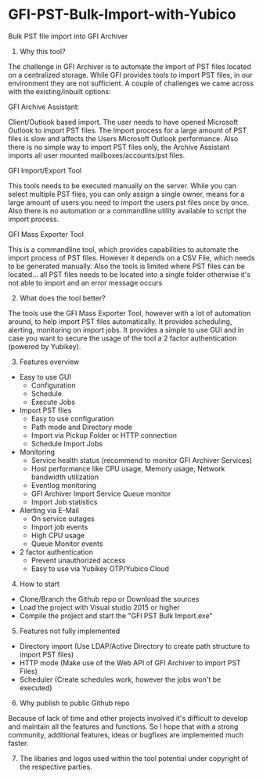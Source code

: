 # GFI-PST-Bulk-Import-with-Yubico

Bulk PST file import into GFI Archiver

1. Why this tool?

The challenge in GFI Archiver is to automate the import of PST files located on a centralized storage. While 
GFI provides tools to import PST files, in our environment they are not sufficient. A couple of challenges we 
came across with the existing/inbuilt options:

GFI Archive Assistant:

Client/Outlook based import. The user needs to have opened Microsoft Outlook to import PST files. The Import 
process for a large amount of PST files is slow and affects the Users Microsoft Outlook performance. Also there 
is no simple way to import PST files only, the Archive Assistant imports all user mounted mailboxes/accounts/pst files.

GFI Import/Export Tool

This tools needs to be executed manually on the server. While you can select multiple PST files, you can only 
assign a single owner, means for a large amount of users you need to import the users pst files once by once. 
Also there is no automation or a commandline utility available to script the import process.

GFI Mass Exporter Tool

This is a commandline tool, which provides capabilities to automate the import process of PST files. However it 
depends on a CSV File, which needs to be generated manually. Also the tools is limited where PST files can be located... 
all PST files needs to be located into a single folder otherwise it's not able to import and an error message occurs

2. What does the tool better?

The tools use the GFI Mass Exporter Tool, however with a lot of automation around, to help import PST files automatically. It provides
scheduling, alerting, monitoring on import jobs. It provides a simple to use GUI and in case you want to secure the usage of the tool a 
2 factor authentication (powered by Yubikey).

3. Features overview

- Easy to use GUI
  - Configuration
  - Schedule
  - Execute Jobs
- Import PST files
  - Easy to use configuration
  - Path mode and Directory mode
  - Import via Pickup Folder or HTTP connection
  - Schedule Import Jobs
- Monitoring
  - Service health status (recommend to monitor GFI Archiver Services)
  - Host performance like CPU usage, Memory usage, Network bandwidth utilization
  - Eventlog monitoring
  - GFI Archiver Import Service Queue monitor
  - Import Job statistics
- Alerting via E-Mail
  - On service outages
  - Import job events
  - High CPU usage
  - Queue Monitor events
- 2 factor authentication
  - Prevent unauthorized access
  - Easy to use via Yubikey OTP/Yubico Cloud

4. How to start

- Clone/Branch the Github repo or Download the sources
- Load the project with Visual studio 2015 or higher
- Compile the project and start the "GFI PST Bulk Import.exe"

5. Features not fully implemented

- Directory import (Use LDAP/Active Directory to create path structure to import PST files)
- HTTP mode (Make use of the Web API of GFI Archiver to import PST Files)
- Scheduler (Create schedules work, however the jobs won't be executed)

6. Why publish to public Github repo

Because of lack of time and other projects involved it's difficult to develop and maintain all the features 
and functions. So I hope that with a strong community, additional features, ideas or bugfixes are implemented much faster.

7. The libaries and logos used within the tool potential under copyright of the respective parties.




